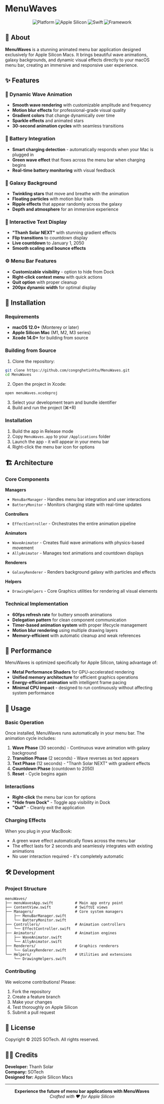 # MenuWaves

<div align="center">
  <img src="https://img.shields.io/badge/Platform-macOS-blue.svg" alt="Platform">
  <img src="https://img.shields.io/badge/Architecture-Apple%20Silicon-green.svg" alt="Apple Silicon">
  <img src="https://img.shields.io/badge/Language-Swift-orange.svg" alt="Swift">
  <img src="https://img.shields.io/badge/Framework-SwiftUI%20%7C%20AppKit-red.svg" alt="Framework">
</div>

## 🌊 About

**MenuWaves** is a stunning animated menu bar application designed exclusively for Apple Silicon Macs. It brings beautiful wave animations, galaxy backgrounds, and dynamic visual effects directly to your macOS menu bar, creating an immersive and responsive user experience.

## ✨ Features

### 🎨 Dynamic Wave Animation
- **Smooth wave rendering** with customizable amplitude and frequency
- **Motion blur effects** for professional-grade visual quality
- **Gradient colors** that change dynamically over time
- **Sparkle effects** and animated stars
- **30-second animation cycles** with seamless transitions

### 🔋 Battery Integration
- **Smart charging detection** - automatically responds when your Mac is plugged in
- **Green wave effect** that flows across the menu bar when charging begins
- **Real-time battery monitoring** with visual feedback

### 🌌 Galaxy Background
- **Twinkling stars** that move and breathe with the animation
- **Floating particles** with motion blur trails
- **Ripple effects** that appear randomly across the galaxy
- **Depth and atmosphere** for an immersive experience

### 📝 Interactive Text Display
- **"Thanh Solar NEXT"** with stunning gradient effects
- **Flip transitions** to countdown display
- **Live countdown** to January 1, 2050
- **Smooth scaling and bounce effects**

### ⚙️ Menu Bar Features
- **Customizable visibility** - option to hide from Dock
- **Right-click context menu** with quick actions
- **Quit option** with proper cleanup
- **200px dynamic width** for optimal display

## 🚀 Installation

### Requirements
- **macOS 12.0+** (Monterey or later)
- **Apple Silicon Mac** (M1, M2, M3 series)
- **Xcode 14.0+** for building from source

### Building from Source
1. Clone the repository:
```bash
git clone https://github.com/congnghetinhtu/MenuWaves.git
cd MenuWaves
```

2. Open the project in Xcode:
```bash
open menuWaves.xcodeproj
```

3. Select your development team and bundle identifier
4. Build and run the project (⌘+R)

### Installation
1. Build the app in Release mode
2. Copy `MenuWaves.app` to your `/Applications` folder
3. Launch the app - it will appear in your menu bar
4. Right-click the menu bar icon for options

## 🏗️ Architecture

### Core Components

**Managers**
- `MenuBarManager` - Handles menu bar integration and user interactions
- `BatteryMonitor` - Monitors charging state with real-time updates

**Controllers**
- `EffectController` - Orchestrates the entire animation pipeline

**Animators**
- `WaveAnimator` - Creates fluid wave animations with physics-based movement
- `AllyAnimator` - Manages text animations and countdown displays

**Renderers**
- `GalaxyRenderer` - Renders background galaxy with particles and effects

**Helpers**
- `DrawingHelpers` - Core Graphics utilities for rendering all visual elements

### Technical Implementation
- **60fps refresh rate** for buttery smooth animations
- **Delegation pattern** for clean component communication
- **Timer-based animation system** with proper lifecycle management
- **Motion blur rendering** using multiple drawing layers
- **Memory-efficient** with automatic cleanup and weak references

## 🎯 Performance

MenuWaves is optimized specifically for Apple Silicon, taking advantage of:
- **Metal Performance Shaders** for GPU-accelerated rendering
- **Unified memory architecture** for efficient graphics operations
- **Energy-efficient animation** with intelligent frame pacing
- **Minimal CPU impact** - designed to run continuously without affecting system performance

## 📖 Usage

### Basic Operation
Once installed, MenuWaves runs automatically in your menu bar. The animation cycle includes:

1. **Wave Phase** (30 seconds) - Continuous wave animation with galaxy background
2. **Transition Phase** (2 seconds) - Wave reverses as text appears
3. **Text Phase** (12 seconds) - "Thanh Solar NEXT" with gradient effects
4. **Countdown Phase** (countdown to 2050)
5. **Reset** - Cycle begins again

### Interactions
- **Right-click** the menu bar icon for options
- **"Hide from Dock"** - Toggle app visibility in Dock
- **"Quit"** - Cleanly exit the application

### Charging Effects
When you plug in your MacBook:
- A green wave effect automatically flows across the menu bar
- The effect lasts for 2 seconds and seamlessly integrates with existing animations
- No user interaction required - it's completely automatic

## 🛠️ Development

### Project Structure
```
menuWaves/
├── menuWavesApp.swift          # Main app entry point
├── ContentView.swift           # SwiftUI views
├── Managers/                   # Core system managers
│   ├── MenuBarManager.swift
│   └── BatteryMonitor.swift
├── Controllers/                # Animation controllers
│   └── EffectController.swift
├── Animators/                  # Animation engines
│   ├── WaveAnimator.swift
│   └── AllyAnimator.swift
├── Renderers/                  # Graphics renderers
│   └── GalaxyRenderer.swift
└── Helpers/                    # Utilities and extensions
    └── DrawingHelpers.swift
```

### Contributing
We welcome contributions! Please:
1. Fork the repository
2. Create a feature branch
3. Make your changes
4. Test thoroughly on Apple Silicon
5. Submit a pull request

## 📄 License

Copyright © 2025 SOTech. All rights reserved.

## 👨‍💻 Credits

**Developer:** Thanh Solar  
**Company:** SOTech  
**Designed for:** Apple Silicon Macs

---

<div align="center">
  <strong>Experience the future of menu bar applications with MenuWaves</strong><br>
  <em>Crafted with ❤️ for Apple Silicon</em>
</div>
